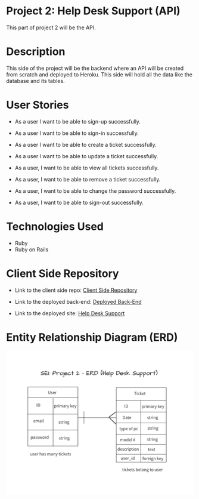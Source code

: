# **Project 2: Help Desk Support (API)**

This part of project 2 will be the API.

# **Description**
This side of the project will be the backend where an API will be created from scratch and deployed to Heroku. This side will hold all the data like the database and its tables.

# **User Stories**
- As a user I want to be able to sign-up successfully.

- As a user I want to be able to sign-in successfully.

- As a user I want to be able to create a ticket successfully.

- As a user I want to be able to update a ticket successfully.

- As a user, I want to be able to view all tickets successfully.

- As a user, I want to be able to remove a ticket successfully.

- As a user, I want to be able to change the password successfully.

- As a user, I want to be able to sign-out successfully.

# **Technologies Used**
- Ruby
- Ruby on Rails

# **Client Side Repository**
- Link to the client side repo: [Client Side Repository](https://github.com/Nancy4510/project2_client)

- Link to the deployed back-end: [Deployed Back-End](https://peaceful-cove-13394.herokuapp.com)

- Link to the deployed site: [Help Desk Support](https://nancy4510.github.io/project2_client/)

# **Entity Relationship Diagram (ERD)**
![Login Page](ERD.png)
